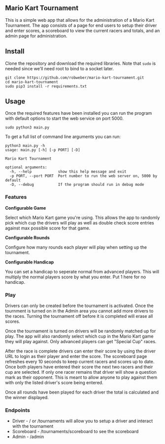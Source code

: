 ## Mario Kart Tournament

This is a simple web app that allows for the administration of a Mario Kart Tournament. The app consists of a page for end users to setup their driver and enter scores, a scoreboard to view the current racers and totals, and an admin page for administration.

## Install

Clone the repository and download the required libraries. Note that `sudo` is needed since we'll need root to bind to a socket later.

```
git clone https://github.com/robweber/mario-kart-tournament.git
cd mario-kart-tournament
sudo pip3 install -r requirements.txt
```

## Usage
Once the required features have been installed you can run the program with default options to start the web service on port 5000.

```
sudo python3 main.py

```

To get a full list of command line arguments you can run:

```
python3 main.py -h
usage: main.py [-h] [-p PORT] [-D]

Mario Kart Tournament

optional arguments:
  -h, --help            show this help message and exit
  -p PORT, --port PORT  Port number to run the web server on, 5000 by default
  -D, --debug           If the program should run in debug mode
```

### Features

__Configurable Game__

Select which Mario Kart game you're using. This allows the app to randomly pick which cup the drivers will play as well as double check score entries against max possible score for that game.

__Configurable Rounds__

Configure how many rounds each player will play when setting up the tournament.

__Configurable Handicap__

You can set a handicap to seperate normal from advanced players. This will multiply the normal players score by what you enter. Put 1 here for no handicap.

### Play

Drivers can only be created before the tournament is activated. Once the tournment is turned on in the Admin area you cannot add more drivers to the races. Turning the tournament off before it is completed will erase all scores.

Once the tournament is turned on drivers will be randomly matched up for play. The app will also randomly select which cup in the Mario Kart game they will play against. Only advanced players can get "Special Cup" races.

After the race is complete drivers can enter their score by using the driver URL to login as their player and enter the score. The scoreboard page refreshes every 10 seconds to keep current racers and scores up to date. Once both players have entered their score the next two racers and their cup are selected. If only one racer remains that driver will show a question mark as their opponent. This is meant to allow anyone to play against them with only the listed driver's score being entered.

Once all rounds have been played for each driver the total is calculated and the winner displayed.

### Endpoints

* Driver - / or /tournaments will allow you to setup a driver and interact with the tournament
* Scoreboard - /tournaments/scoreboard to see the scoreboard
* Admin - /admin
